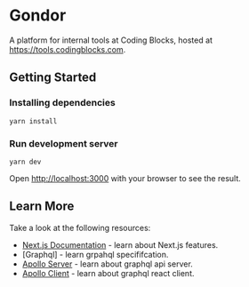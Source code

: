 # Gondor
A platform for internal tools at Coding Blocks, hosted at https://tools.codingblocks.com.

## Getting Started

### Installing dependencies
`yarn install`
### Run development server
`yarn dev`

Open [http://localhost:3000](http://localhost:3000) with your browser to see the result.

## Learn More

Take a look at the following resources:

- [Next.js Documentation](https://nextjs.org/docs) - learn about Next.js features.
- [Graphql] - learn grpahql specififcation.
- [Apollo Server](https://www.apollographql.com/docs/apollo-server/) - learn about graphql api server.
- [Apollo Client](https://www.apollographql.com/docs/react) - learn about graphql react client.
